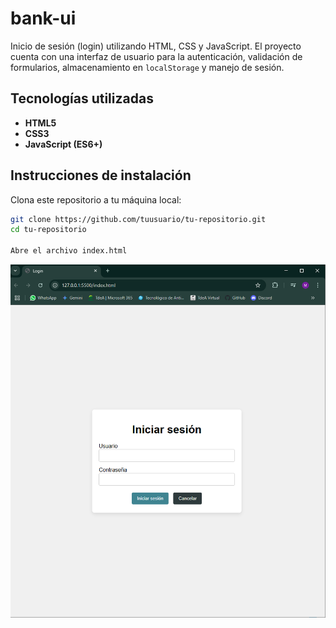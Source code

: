 # bank-ui

Inicio de sesión (login) utilizando HTML, CSS y JavaScript. El proyecto cuenta con una interfaz de usuario para la autenticación, validación de formularios, almacenamiento en `localStorage` y manejo de sesión.

## Tecnologías utilizadas

- **HTML5**
- **CSS3**
- **JavaScript (ES6+)**

## Instrucciones de instalación

Clona este repositorio a tu máquina local:

   ```bash
   git clone https://github.com/tuusuario/tu-repositorio.git
   cd tu-repositorio

   Abre el archivo index.html
   ```

![screenshot](login-template1.PNG)
